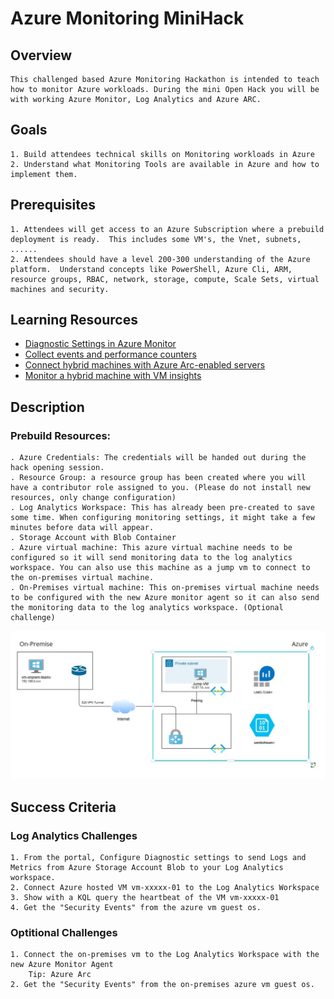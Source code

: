 # Azure Monitoring MiniHack

## Overview

    This challenged based Azure Monitoring Hackathon is intended to teach how to monitor Azure workloads. During the mini Open Hack you will be with working Azure Monitor, Log Analytics and Azure ARC.

## Goals

    1. Build attendees technical skills on Monitoring workloads in Azure
    2. Understand what Monitoring Tools are available in Azure and how to implement them.  

## Prerequisites

    1. Attendees will get access to an Azure Subscription where a prebuild deployment is ready.  This includes some VM's, the Vnet, subnets, ......
    2. Attendees should have a level 200-300 understanding of the Azure platform.  Understand concepts like PowerShell, Azure Cli, ARM, resource groups, RBAC, network, storage, compute, Scale Sets, virtual machines and security.

## Learning Resources    

- [Diagnostic Settings in Azure Monitor](https://learn.microsoft.com/en-us/azure/azure-monitor/essentials/diagnostic-settings?tabs=portal)
- [Collect events and performance counters](https://learn.microsoft.com/th-th/azure/azure-monitor/agents/data-collection-rule-azure-monitor-agent?tabs=portal)
- [Connect hybrid machines with Azure Arc-enabled servers](https://learn.microsoft.com/en-us/azure/azure-arc/servers/learn/quick-enable-hybrid-vm)
- [Monitor a hybrid machine with VM insights](https://learn.microsoft.com/en-us/azure/azure-arc/servers/learn/tutorial-enable-vm-insights)


## Description

### Prebuild Resources:
    . Azure Credentials: The credentials will be handed out during the hack opening session.
    . Resource Group: a resource group has been created where you will have a contributor role assigned to you. (Please do not install new resources, only change configuration)
    . Log Analytics Workspace: This has already been pre-created to save some time. When configuring monitoring settings, it might take a few minutes before data will appear.
    . Storage Account with Blob Container
    . Azure virtual machine: This azure virtual machine needs to be configured so it will send monitoring data to the log analytics workspace. You can also use this machine as a jump vm to connect to the on-premises virtual machine.
    . On-Premises virtual machine: This on-premises virtual machine needs to be configured with the new Azure monitor agent so it can also send the monitoring data to the log analytics workspace. (Optional challenge)


![architecture](./images/diagramoh2.jpg)

## Success Criteria

### Log Analytics Challenges

    1. From the portal, Configure Diagnostic settings to send Logs and Metrics from Azure Storage Account Blob to your Log Analytics workspace.
    2. Connect Azure hosted VM vm-xxxxx-01 to the Log Analytics Workspace
    3. Show with a KQL query the heartbeat of the VM vm-xxxxx-01
    4. Get the "Security Events" from the azure vm guest os.

### Optitional Challenges
    1. Connect the on-premises vm to the Log Analytics Workspace with the new Azure Monitor Agent
        Tip: Azure Arc    
    2. Get the "Security Events" from the on-premises azure vm guest os.     
